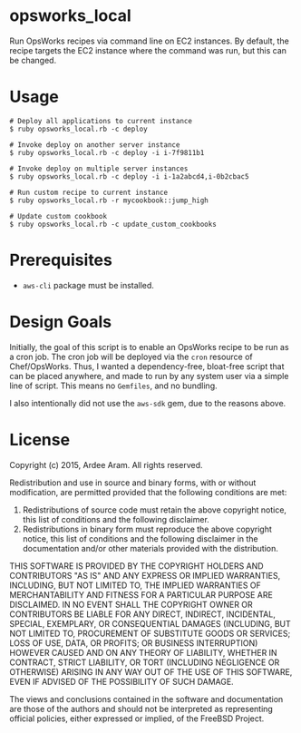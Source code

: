# opsworks_local
Run OpsWorks recipes via command line on EC2 instances. By default, the recipe targets the EC2 instance where the command was run, but this can be changed.

# Usage
```
# Deploy all applications to current instance
$ ruby opsworks_local.rb -c deploy

# Invoke deploy on another server instance
$ ruby opsworks_local.rb -c deploy -i i-7f9811b1

# Invoke deploy on multiple server instances
$ ruby opsworks_local.rb -c deploy -i i-1a2abcd4,i-0b2cbac5

# Run custom recipe to current instance
$ ruby opsworks_local.rb -r mycookbook::jump_high

# Update custom cookbook
$ ruby opsworks_local.rb -c update_custom_cookbooks
```

# Prerequisites

* `aws-cli` package must be installed.


# Design Goals

Initially, the goal of this script is to enable an OpsWorks recipe to be run as a cron job. The cron job will be deployed via the `cron` resource of Chef/OpsWorks. Thus, I wanted a dependency-free, bloat-free script that can be placed anywhere, and made to run by any system user via a simple line of script. This means no `Gemfiles`, and no bundling. 

I also intentionally did not use the `aws-sdk` gem, due to the reasons above.

# License

Copyright (c) 2015, Ardee Aram.
All rights reserved.

Redistribution and use in source and binary forms, with or without
modification, are permitted provided that the following conditions are met:

1. Redistributions of source code must retain the above copyright notice, this
   list of conditions and the following disclaimer.
2. Redistributions in binary form must reproduce the above copyright notice,
   this list of conditions and the following disclaimer in the documentation
   and/or other materials provided with the distribution.

THIS SOFTWARE IS PROVIDED BY THE COPYRIGHT HOLDERS AND CONTRIBUTORS "AS IS" AND
ANY EXPRESS OR IMPLIED WARRANTIES, INCLUDING, BUT NOT LIMITED TO, THE IMPLIED
WARRANTIES OF MERCHANTABILITY AND FITNESS FOR A PARTICULAR PURPOSE ARE
DISCLAIMED. IN NO EVENT SHALL THE COPYRIGHT OWNER OR CONTRIBUTORS BE LIABLE FOR
ANY DIRECT, INDIRECT, INCIDENTAL, SPECIAL, EXEMPLARY, OR CONSEQUENTIAL DAMAGES
(INCLUDING, BUT NOT LIMITED TO, PROCUREMENT OF SUBSTITUTE GOODS OR SERVICES;
LOSS OF USE, DATA, OR PROFITS; OR BUSINESS INTERRUPTION) HOWEVER CAUSED AND
ON ANY THEORY OF LIABILITY, WHETHER IN CONTRACT, STRICT LIABILITY, OR TORT
(INCLUDING NEGLIGENCE OR OTHERWISE) ARISING IN ANY WAY OUT OF THE USE OF THIS
SOFTWARE, EVEN IF ADVISED OF THE POSSIBILITY OF SUCH DAMAGE.

The views and conclusions contained in the software and documentation are those
of the authors and should not be interpreted as representing official policies,
either expressed or implied, of the FreeBSD Project.






